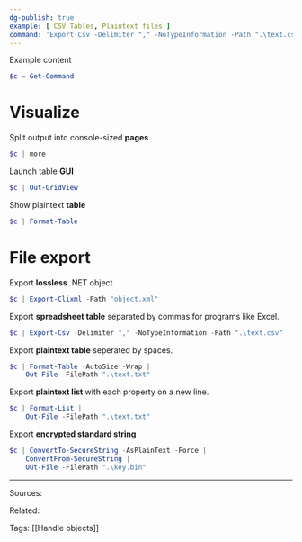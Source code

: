 ```yaml
---
dg-publish: true
example: [ CSV Tables, Plaintext files ]
command: 'Export-Csv -Delimiter "," -NoTypeInformation -Path ".\text.csv"'
---
```


Example content
```powershell
$c = Get-Command
```

# Visualize

Split output into console-sized **pages**
```powershell
$c | more
```

Launch table **GUI**
```powershell
$c | Out-GridView
```

Show plaintext **table**  
```powershell
$c | Format-Table
```


# File export

Export **lossless** .NET object
```powershell
$c | Export-Clixml -Path "object.xml"
```

Export **spreadsheet table** separated by commas for programs like Excel.
```powershell
$c | Export-Csv -Delimiter "," -NoTypeInformation -Path ".\text.csv"
```

Export **plaintext table** seperated by spaces.
```powershell
$c | Format-Table -AutoSize -Wrap |
	Out-File -FilePath ".\text.txt"
```

Export **plaintext list** with each property on a new line.
```powershell
$c | Format-List |
	Out-File -FilePath ".\text.txt"
```

Export **encrypted standard string**  
```powershell
$c | ConvertTo-SecureString -AsPlainText -Force |
	ConvertFrom-SecureString |
	Out-File -FilePath ".\key.bin"
```


---
Sources:

Related:

Tags:
[[Handle objects]]
